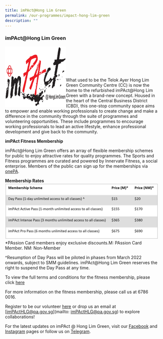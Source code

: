 ```yaml
---
title: imPAct@Hong Lim Green
permalink: /our-programmes/impact-hong-lim-green
description: ""
---
```

### imPAct@Hong Lim Green


<img style="height:200px;width:200px" align="left" src="/images/Our%20Programmes/PA%20_Hong%20Lim%20CC%20Branding-01.png"><br><br><br><br><br><br>
What used to be the Telok Ayer Hong Lim Green Community Centre (CC) is now the home to the refurbished imPAct@Hong Lim Green with a brand-new concept. Housed in the heart of the Central Business District (CBD), this one-stop community space aims to empower and enable working professionals to create change and make a difference in the community through the suite of programmes and volunteering opportunities. These include programmes to encourage working professionals to lead an active lifestyle, enhance professional development and give back to the community.

**imPAct Fitness Membership**

imPAct@Hong Lim Green offers an array of flexible membership schemes for public to enjoy attractive rates for quality programmes. The Sports and Fitness programmes are curated and powered by Innervate Fitness, a social enterprise. Members of the public can sign up for the memberships via [onePA](https://www.onepa.gov.sg/interest-groups/search?interestgroup=&outlet=imPAct@Hong%20Lim%20Green?).

**Membership Rates**
![](/images/Our%20Programmes/Membership%20rates%20updated.jpg)
*PAssion Card members enjoy exclusive discounts.M: PAssion Card Member. NM: Non-Member

^Resumption of Day Pass will be piloted in phases from March 2022 onwards, subject to SMM guidelines. imPAct@Hong Lim Green reserves the right to suspend the Day Pass at any time.

To view the full terms and conditions for the fitness membership, please click [here](/files/Our%20Programmes/ImPAct@Hong%20Lim%20Green/ihlg-fitness-membership-tc-and-indemnity-form_hardcopy_v2.pdf)

For more information on the fitness membership, please call us at 6786 0016.



Register to be our volunteer [here](https://go.gov.sg/dogooders-ig) or drop us an email at [imPActHLG@pa.gov.sg](mailto: imPActHLG@pa.gov.sg) to explore collaborations!

 

For the latest updates on imPAct @ Hong Lim Green, visit our [Facebook](http://www.facebook.com/impactHongLimGreen) and [Instagram](https://www.instagram.com/impact.honglimgreen) pages or follow us on [Telegram](https://t.me/imPActHLG).